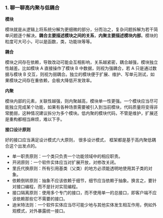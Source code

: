 ### 1. 聊一聊高内聚与低耦合

**模块**

模块就是从逻辑上将系统分解为更细微的部分，分而治之，复杂问题拆解为若干简单问题逐个解决。**耦合主要描述模块之间的关系**，**内聚主要描述模块内部**。模块的粒度可大可小，可以是函数，类，功能块等等。

**耦合**

模块之间存在依赖，导致改动可能会互相影响，关系越紧密，耦合越强，模块独立性越差。比如模块 A 直接操作了模块 B 中数据，则视为强耦合，若 A 只是通过数据与模块 B 交互，则视为弱耦合。独立的模块便于扩展、维护、写单元测试，如果模块之间存在重依赖，会极大降低开发效率。

**内聚**

模块内部的元素，关联性越强，则内聚越高，模块单一性更强。一个模块应当尽可能独立完成某个功能，如果有各种场景需要被引入到当前模块，代码质量将变得非常脆弱，这种情况建议拆分为多个模块。低内聚的模块代码，不管是维护，扩展还是重构都相当麻烦，难以下手。

**接口设计原则**

好的接口应当满足设计模式六大原则， 很多设计模式， 框架都是基于高内聚低耦合这个出发点的。

- 单一职责原则：一个类只负责一个功能领域中的相应职责。
- 开闭原则：一个软件实体应当对扩展开放，对修改关闭。
- 里氏代换原则：所有引用基类（父类）的地方必须能透明地使用其子类的对象。
- 依赖倒转原则：抽象不应该依赖于细节，细节应当依赖于抽象。换言之，要针对接口编程，而不是针对实现编程。
- 接口隔离原则：使用多个专门的接口，而不使用单一的总接口，即客户端不应该依赖那些它不需要的接口。
- 迪米特法则：一个软件实体应当尽可能少地与其他实体发生相互作用，例如外观模式，对外暴露统一接口。